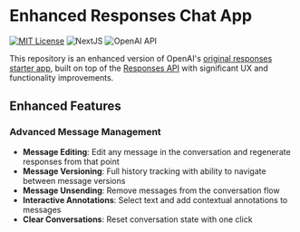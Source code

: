 # Enhanced Responses Chat App

[![MIT License](https://img.shields.io/badge/License-MIT-green.svg)](LICENSE)
![NextJS](https://img.shields.io/badge/Built_with-NextJS-blue)
![OpenAI API](https://img.shields.io/badge/Powered_by-OpenAI_API-orange)

This repository is an enhanced version of OpenAI's [original responses starter app](https://github.com/openai/openai-responses-starter-app), built on top of the [Responses API](https://platform.openai.com/docs/api-reference/responses) with significant UX and functionality improvements.

## Enhanced Features

### Advanced Message Management
- **Message Editing**: Edit any message in the conversation and regenerate responses from that point
- **Message Versioning**: Full history tracking with ability to navigate between message versions
- **Message Unsending**: Remove messages from the conversation flow
- **Interactive Annotations**: Select text and add contextual annotations to messages
- **Clear Conversations**: Reset conversation state with one click


